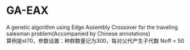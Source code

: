 # GA-EAX
A genetic algorithm using Edge Assembly Crossover for the traveling salesman problem(Accompanied by Chinese annotations)  
  算例是st70，参数设置：种群数量记为300，每对父代产生子代数 Noff = 50
